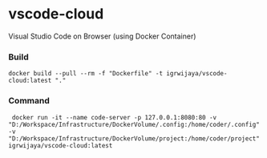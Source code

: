 # vscode-cloud
Visual Studio Code on Browser (using Docker Container)

### Build
```docker build --pull --rm -f "Dockerfile" -t igrwijaya/vscode-cloud:latest "."```

### Command
``` docker run -it --name code-server -p 127.0.0.1:8080:80 -v "D:/Workspace/Infrastructure/DockerVolume/.config:/home/coder/.config" -v "D:/Workspace/Infrastructure/DockerVolume/project:/home/coder/project" igrwijaya/vscode-cloud:latest```
